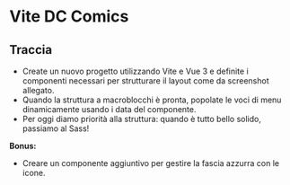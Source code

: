 # Vite DC Comics

## Traccia

- Create un nuovo progetto utilizzando Vite e Vue 3 e definite i componenti necessari per strutturare il layout come da screenshot allegato.
- Quando la struttura a macroblocchi è pronta, popolate le voci di menu dinamicamente usando i data del componente.
- Per oggi diamo priorità alla struttura: quando è tutto bello solido, passiamo al Sass!

**Bonus:**

- Creare un componente aggiuntivo per gestire la fascia azzurra con le icone.
